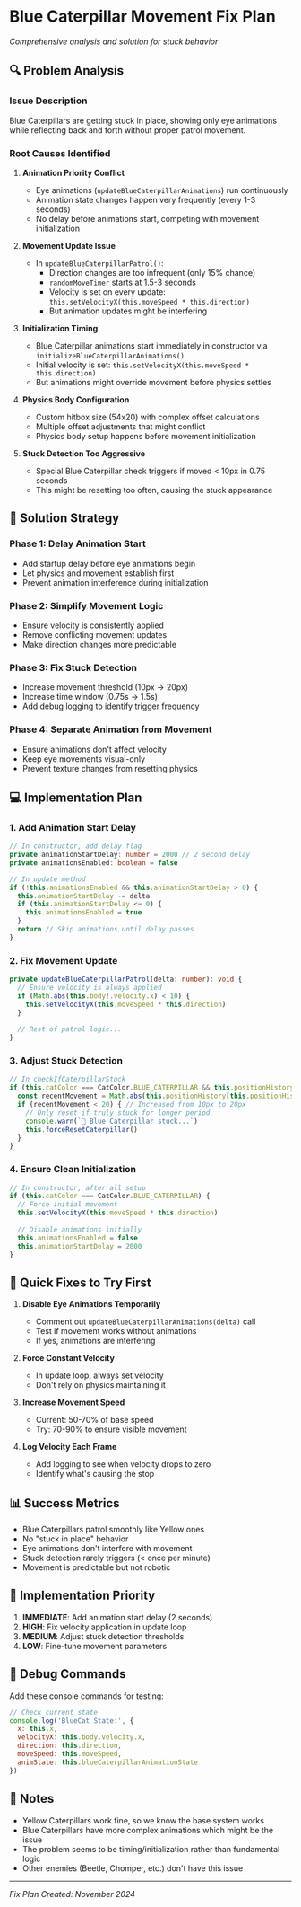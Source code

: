# Blue Caterpillar Movement Fix Plan
*Comprehensive analysis and solution for stuck behavior*

## 🔍 Problem Analysis

### Issue Description
Blue Caterpillars are getting stuck in place, showing only eye animations while reflecting back and forth without proper patrol movement.

### Root Causes Identified

1. **Animation Priority Conflict**
   - Eye animations (`updateBlueCaterpillarAnimations`) run continuously
   - Animation state changes happen very frequently (every 1-3 seconds)
   - No delay before animations start, competing with movement initialization

2. **Movement Update Issue** 
   - In `updateBlueCaterpillarPatrol()`:
     - Direction changes are too infrequent (only 15% chance)
     - `randomMoveTimer` starts at 1.5-3 seconds
     - Velocity is set on every update: `this.setVelocityX(this.moveSpeed * this.direction)`
     - But animation updates might be interfering

3. **Initialization Timing**
   - Blue Caterpillar animations start immediately in constructor via `initializeBlueCaterpillarAnimations()`
   - Initial velocity is set: `this.setVelocityX(this.moveSpeed * this.direction)`
   - But animations might override movement before physics settles

4. **Physics Body Configuration**
   - Custom hitbox size (54x20) with complex offset calculations
   - Multiple offset adjustments that might conflict
   - Physics body setup happens before movement initialization

5. **Stuck Detection Too Aggressive**
   - Special Blue Caterpillar check triggers if moved < 10px in 0.75 seconds
   - This might be resetting too often, causing the stuck appearance

## 🎯 Solution Strategy

### Phase 1: Delay Animation Start
- Add startup delay before eye animations begin
- Let physics and movement establish first
- Prevent animation interference during initialization

### Phase 2: Simplify Movement Logic
- Ensure velocity is consistently applied
- Remove conflicting movement updates
- Make direction changes more predictable

### Phase 3: Fix Stuck Detection
- Increase movement threshold (10px → 20px)
- Increase time window (0.75s → 1.5s)
- Add debug logging to identify trigger frequency

### Phase 4: Separate Animation from Movement
- Ensure animations don't affect velocity
- Keep eye movements visual-only
- Prevent texture changes from resetting physics

## 💻 Implementation Plan

### 1. Add Animation Start Delay
```typescript
// In constructor, add delay flag
private animationStartDelay: number = 2000 // 2 second delay
private animationsEnabled: boolean = false

// In update method
if (!this.animationsEnabled && this.animationStartDelay > 0) {
  this.animationStartDelay -= delta
  if (this.animationStartDelay <= 0) {
    this.animationsEnabled = true
  }
  return // Skip animations until delay passes
}
```

### 2. Fix Movement Update
```typescript
private updateBlueCaterpillarPatrol(delta: number): void {
  // Ensure velocity is always applied
  if (Math.abs(this.body!.velocity.x) < 10) {
    this.setVelocityX(this.moveSpeed * this.direction)
  }
  
  // Rest of patrol logic...
}
```

### 3. Adjust Stuck Detection
```typescript
// In checkIfCaterpillarStuck
if (this.catColor === CatColor.BLUE_CATERPILLAR && this.positionHistory.length >= 6) {
  const recentMovement = Math.abs(this.positionHistory[this.positionHistory.length - 1] - this.positionHistory[0])
  if (recentMovement < 20) { // Increased from 10px to 20px
    // Only reset if truly stuck for longer period
    console.warn(`🐛 Blue Caterpillar stuck...`)
    this.forceResetCaterpillar()
  }
}
```

### 4. Ensure Clean Initialization
```typescript
// In constructor, after all setup
if (this.catColor === CatColor.BLUE_CATERPILLAR) {
  // Force initial movement
  this.setVelocityX(this.moveSpeed * this.direction)
  
  // Disable animations initially
  this.animationsEnabled = false
  this.animationStartDelay = 2000
}
```

## 🔧 Quick Fixes to Try First

1. **Disable Eye Animations Temporarily**
   - Comment out `updateBlueCaterpillarAnimations(delta)` call
   - Test if movement works without animations
   - If yes, animations are interfering

2. **Force Constant Velocity**
   - In update loop, always set velocity
   - Don't rely on physics maintaining it

3. **Increase Movement Speed**
   - Current: 50-70% of base speed
   - Try: 70-90% to ensure visible movement

4. **Log Velocity Each Frame**
   - Add logging to see when velocity drops to zero
   - Identify what's causing the stop

## 📊 Success Metrics

- Blue Caterpillars patrol smoothly like Yellow ones
- No "stuck in place" behavior
- Eye animations don't interfere with movement
- Stuck detection rarely triggers (< once per minute)
- Movement is predictable but not robotic

## 🚀 Implementation Priority

1. **IMMEDIATE**: Add animation start delay (2 seconds)
2. **HIGH**: Fix velocity application in update loop
3. **MEDIUM**: Adjust stuck detection thresholds
4. **LOW**: Fine-tune movement parameters

## 🐛 Debug Commands

Add these console commands for testing:
```javascript
// Check current state
console.log('BlueCat State:', {
  x: this.x,
  velocityX: this.body.velocity.x,
  direction: this.direction,
  moveSpeed: this.moveSpeed,
  animState: this.blueCaterpillarAnimationState
})
```

## 📝 Notes

- Yellow Caterpillars work fine, so we know the base system works
- Blue Caterpillars have more complex animations which might be the issue
- The problem seems to be timing/initialization rather than fundamental logic
- Other enemies (Beetle, Chomper, etc.) don't have this issue

---
*Fix Plan Created: November 2024*